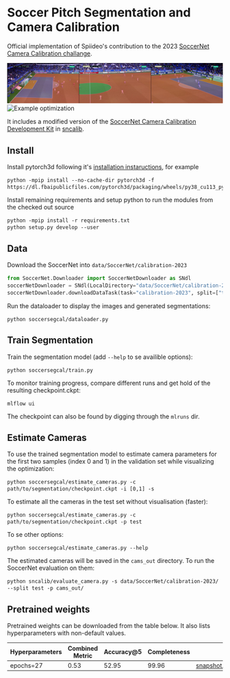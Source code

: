 # Soccer Pitch Segmentation and Camera Calibration
Official implementation of Spiideo's contribution to the 2023
[SoccerNet Camera Calibration challange](https://www.soccer-net.org/tasks/camera-calibration).

![Example segmentatoions](docs/segmentations.jpg)
![Example optimization](docs/demo.gif)


It includes a modified version of the
[SoccerNet Camera Calibration Development Kit](https://github.com/SoccerNet/sn-calibration)
in [sncalib](https://github.com/Spiideo/soccersegcal/tree/main/sncalib).

## Install
Install pytorch3d following it's
[installation instaructions](https://github.com/facebookresearch/pytorch3d/blob/main/INSTALL.md), for example

    python -mpip install --no-cache-dir pytorch3d -f https://dl.fbaipublicfiles.com/pytorch3d/packaging/wheels/py38_cu113_pyt1120/download.html

Install remaining requirements and setup python to run the modules from the checked
out source

    python -mpip install -r requirements.txt
    python setup.py develop --user

## Data
Download the SoccerNet into `data/SoccerNet/calibration-2023`

```python
from SoccerNet.Downloader import SoccerNetDownloader as SNdl
soccerNetDownloader = SNdl(LocalDirectory="data/SoccerNet/calibration-2023")
soccerNetDownloader.downloadDataTask(task="calibration-2023", split=["train", "valid", "test", "challenge"])
```

Run the dataloader to display the images and generated segmentations:

    python soccersegcal/dataloader.py

## Train Segmentation
Train the segmentation model (add `--help` to se availible options):

    python soccersegcal/train.py

To monitor training progress, compare different runs and get hold of the resulting checkpoint.ckpt:

    mlflow ui

The checkpoint can also be found by digging through the `mlruns` dir.

## Estimate Cameras
To use the trained segmentation model to estimate camera parameters for the first two samples (index 0 and 1) in the validation set while visualizing the optimization:

    python soccersegcal/estimate_cameras.py -c path/to/segmentation/checkpoint.ckpt -i [0,1] -s

To estimate all the cameras in the test set without visualisation (faster):

    python soccersegcal/estimate_cameras.py -c path/to/segmentation/checkpoint.ckpt -p test

To se other options:

    python soccersegcal/estimate_cameras.py --help

The estimated cameras will be saved in the `cams_out` directory. To run the SoccerNet evaluation on them:

    python sncalib/evaluate_camera.py -s data/SoccerNet/calibration-2023/ --split test -p cams_out/

## Pretrained weights
Pretrained weights can be downloaded from the table below. It also lists hyperparameters with non-default values.

| Hyperparameters | Combined Metric | Accuracy@5 | Completeness | |
| --- | --- | --- | --- | --- |
| epochs=27 | 0.53 | 52.95 | 99.96 | [snapshot.ckpt](https://github.com/Spiideo/soccersegcal/releases/download/SoccerNetChallenge2023/snapshot.ckpt) |
